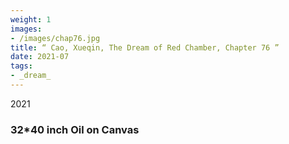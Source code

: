 ```yaml
---
weight: 1
images:
- /images/chap76.jpg
title: “ Cao, Xueqin, The Dream of Red Chamber, Chapter 76 ”
date: 2021-07
tags:
- _dream_
---
```

2021
### 32*40 inch Oil on Canvas

